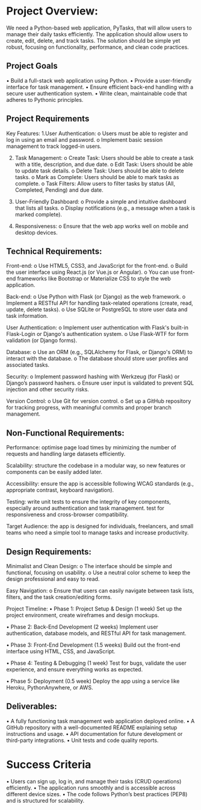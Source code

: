 # Project Overview:
We need a Python-based web application, PyTasks, that will allow users to manage their daily tasks efficiently. The application should allow users to create, edit, delete, and track tasks. The solution should be simple yet robust, focusing on functionality, performance, and clean code practices.

## Project Goals
• Build a full-stack web application using Python.
• Provide a user-friendly interface for task management.
• Ensure efficient back-end handling with a secure user authentication system.
• Write clean, maintainable code that adheres to Pythonic principles.

## Project Requirements

Key Features:
1.User Authentication:
o Users must be able to register and log in using an email and password.
o Implement basic session management to track logged-in users.

2. Task Management:
o Create Task: Users should be able to create a task with a title, description, and due date.
o Edit Task: Users should be able to update task details.
o Delete Task: Users should be able to delete tasks.
o Mark as Complete: Users should be able to mark tasks as complete.
o Task Filters: Allow users to filter tasks by status (All, Completed, Pending) and due date.

3. User-Friendly Dashboard:
o Provide a simple and intuitive dashboard that lists all tasks.
o Display notifications (e.g., a message when a task is marked complete).

4. Responsiveness:
o Ensure that the web app works well on mobile and desktop devices.

## Technical Requirements:

Front-end:
o Use HTML5, CSS3, and JavaScript for the front-end.
o Build the user interface using React.js (or Vue.js or Angular).
o You can use front-end frameworks like Bootstrap or Materialize CSS to style the web application.

Back-end:
o Use Python with Flask (or Django) as the web framework.
o Implement a RESTful API for handling task-related operations (create, read, update, delete tasks).
o Use SQLite or PostgreSQL to store user data and task information.

User Authentication:
o Implement user authentication with Flask's built-in Flask-Login or Django's authentication system.
o Use Flask-WTF for form validation (or Django forms).

Database:
o Use an ORM (e.g., SQLAlchemy for Flask, or Django's ORM) to interact with the database.
o The database should store user profiles and associated tasks.

Security:
o Implement password hashing with Werkzeug (for Flask) or Django’s password hashers.
o Ensure user input is validated to prevent SQL injection and other security risks.

Version Control:
o Use Git for version control.
o Set up a GitHub repository for tracking progress, with meaningful commits and proper branch management.

## Non-Functional Requirements:

Performance: optimise page load times by minimizing the number of requests and handling large datasets efficiently.

Scalability: structure the codebase in a modular way, so new features or components can be easily added later.

Accessibility: ensure the app is accessible following WCAG standards (e.g., appropriate contrast, keyboard navigation).

Testing: write unit tests to ensure the integrity of key components, especially around authentication and task management.
         test for responsiveness and cross-browser compatibility.
         
Target Audience: the app is designed for individuals, freelancers, and small teams who need a simple tool to manage tasks and increase productivity.

## Design Requirements:

Minimalist and Clean Design:
o The interface should be simple and functional, focusing on usability.
o Use a neutral color scheme to keep the design professional and easy to read.

Easy Navigation:
o Ensure that users can easily navigate between task lists, filters, and the task creation/editing forms.

Project Timeline:
•	Phase 1: Project Setup & Design (1 week)
    Set up the project environment, create wireframes and design mockups.

•	Phase 2: Back-End Development (2 weeks)
    Implement user authentication, database models, and RESTful API for task management.

•	Phase 3: Front-End Development (1.5 weeks)
    Build out the front-end interface using HTML, CSS, and JavaScript.

•	Phase 4: Testing & Debugging (1 week)
    Test for bugs, validate the user experience, and ensure everything works as expected.

•	Phase 5: Deployment (0.5 week)
    Deploy the app using a service like Heroku, PythonAnywhere, or AWS.

## Deliverables:
•	A fully functioning task management web application deployed online.
•	A GitHub repository with a well-documented README explaining setup instructions and usage.
•	API documentation for future development or third-party integrations.
•	Unit tests and code quality reports.

# Success Criteria
•	Users can sign up, log in, and manage their tasks (CRUD operations) efficiently.
•	The application runs smoothly and is accessible across different device sizes.
•	The code follows Python’s best practices (PEP8) and is structured for scalability.
